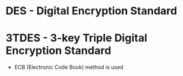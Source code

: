 # DES   -   Digital Encryption Standard
# 3TDES -   3-key Triple Digital Encryption Standard
* ECB (Electronic Code Book) method is used
